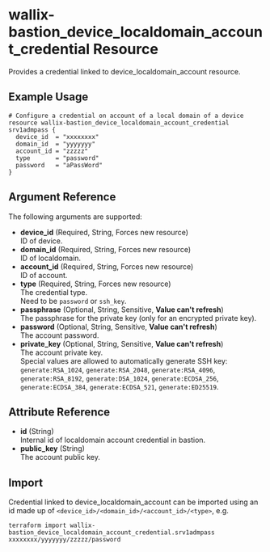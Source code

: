 # wallix-bastion_device_localdomain_account_credential Resource

Provides a credential linked to device_localdomain_account resource.

## Example Usage

```hcl
# Configure a credential on account of a local domain of a device
resource wallix-bastion_device_localdomain_account_credential srv1admpass {
  device_id  = "xxxxxxxx"
  domain_id  = "yyyyyyy"
  account_id = "zzzzz"
  type       = "password"
  password   = "aPassWord"
}
```

## Argument Reference

The following arguments are supported:

- **device_id** (Required, String, Forces new resource)  
  ID of device.
- **domain_id** (Required, String, Forces new resource)  
  ID of localdomain.
- **account_id** (Required, String, Forces new resource)  
  ID of account.
- **type** (Required, String, Forces new resource)  
  The credential type.  
  Need to be `password` or `ssh_key`.
- **passphrase** (Optional, String, Sensitive, **Value can't refresh**)  
  The passphrase for the private key (only for an encrypted private key).  
- **password** (Optional, String, Sensitive, **Value can't refresh**)  
  The account password.  
- **private_key** (Optional, String, Sensitive, **Value can't refresh**)  
  The account private key.  
  Special values are allowed to automatically generate SSH key:
  `generate:RSA_1024`, `generate:RSA_2048`, `generate:RSA_4096`, `generate:RSA_8192`,
  `generate:DSA_1024`, `generate:ECDSA_256`, `generate:ECDSA_384`, `generate:ECDSA_521`,
  `generate:ED25519`.  

## Attribute Reference

- **id** (String)  
  Internal id of localdomain account credential in bastion.
- **public_key** (String)  
  The account public key.

## Import

Credential linked to device_localdomain_account can be imported using an id made up
of `<device_id>/<domain_id>/<account_id>/<type>`, e.g.

```shell
terraform import wallix-bastion_device_localdomain_account_credential.srv1admpass xxxxxxxx/yyyyyyy/zzzzz/password
```
